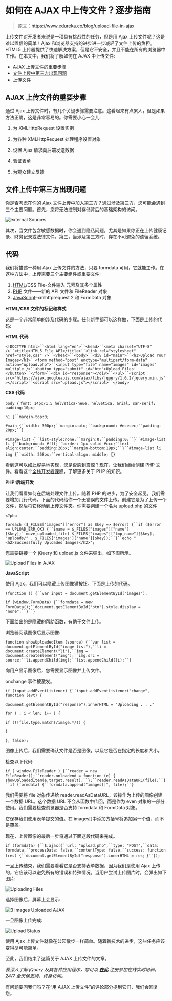 # 如何在 AJAX 中上传文件？逐步指南

> 原文：<https://www.edureka.co/blog/upload-file-in-ajax>

上传文件对开发者来说是一项具有挑战性的任务，但是用 Ajax 上传文件呢？这是难以置信的简单！Ajax 和浏览器支持的进步进一步减轻了文件上传的负担。HTML5 上传器提供了快速解决方案，但是它不安全，并且不能在所有的浏览器中工作。在本文中，我们将了解如何在 AJAX 中上传文件:

*   [AJAX 上传文件的重要步骤](#steps)
*   [文件上传中第三方出现问题](#problems)
*   [上传文件](#upload)

## **AJAX 上传文件的重要步骤**

通过 Ajax 上传文件时，有几个关键步骤需要注意。这看起来有点累人，但是如果方法正确，这是非常容易的。你需要小心一会儿:

1.  为 XMLHttpRequest 设置实例

2.  为各种 XMLHttpRequest 处理程序设置对象

3.  设置 Ajax 请求向后端发送数据

4.  验证表单

5.  为观众建立反馈

## **文件上传中第三方出现问题**

你是否考虑在你的 Ajax 文件上传中加入第三方？通过涉及第三方，您可能会遇到三个主要问题。首先，您将无法控制对存储背后的基础架构的访问。

![external Sources](img/9c014a0f63401808e1d5918fe86a1f22.png)

其次，当文件包含敏感数据时，你会遇到隐私问题，尤其是如果你正在上传健康记录、财务记录或法律文件。第三，当涉及第三方时，存在不可避免的遗留系统。

## **代码**

我们将描述一种用 Ajax 上传文件的方法，只要 formdata 可用，它就能工作。在这种方法中，上传需要三个主要组件或重要文件:

1.  [HTML](https://www.edureka.co/blog/what-is-html/)/CSS File-文件输入 元素及其多个属性
2.  [PHP](https://www.edureka.co/blog/php-tutorial-for-beginners/) 文件——新的 API 文件和 FileReader 对象
3.  [JavaScript](https://www.edureka.co/blog/javascript-tutorial/)–xmlhttprequest 2 和 FormData 对象

**HTML/CSS 文件的标记和样式**

这是一个非常简单的涉及代码的步骤。任何新手都可以这样做，下面是上传的代码:

**HTML 代码**

`<!DOCTYPE html>``<html lang="en">``<head>``<meta charset="UTF-8" />``<title>HTML5 File API</title>``<link rel="stylesheet" href="style.css" />``</head>``<body>``<div id="main">``<h1>Upload Your Images</h1>``<form method="post" enctype="multipart/form-data" action="upload.php">``<input type="file" name="images" id="images" multiple />``<button type="submit" id="btn">Upload Files!</button>``</form>``<div id="response"></div>``</ul>``<script src="https://ajax.googleapis.com/ajax/libs/jquery/1.6.2/jquery.min.js"></script>``<script src="upload.js"></script>``</body>`

**CSS 代码**

`body {` `font: 14px/1.5 helvetica-neue, helvetica, arial, san-serif;` `padding:10px;`

`h1 {``margin-top:0;`

`#main {``width: 300px;``margin:auto;``background: #ececec;``padding: 20px;``}`

`#image-list {``list-style:none;``margin:0;``padding:0;``}``#image-list li {``background: #fff;``border: 1px solid #ccc;``text-align:center;``padding:20px;``margin-bottom:19px;``}``#image-list li img {``width: 258px;``vertical-align: middle;`【`}`

看到这可以如此容易地实现，您是否感到震惊？现在，让我们继续创建 PHP 文件。看看这个[全栈开发者课程](https://www.edureka.co/masters-program/full-stack-developer-training)，了解更多关于 PHP 的知识。

**PHP:后端开发**

让我们看看如何在后端处理文件上传。随着 PHP 的进步，为了安全起见，我们需要增加几行代码。下面的代码给你一个无错误的文件上传。创建它是为了上传一个文件，然后将它移动到上传文件夹。你需要创建一个名为 upload.php 的文件

`<?php`

`foreach ($_FILES["images"]["error"] as $key => $error) {``if ($error == UPLOAD_ERR_OK) {``$name = $_FILES["images"]["name"][$key];``move_uploaded_file( $_FILES["images"]["tmp_name"][$key], "uploads/" . $_FILES['images']['name'][$key]);``}``echo "<h2>Successfully Uploaded Images</h2>";`

您需要链接一个 jQuery 和 upload.js 文件来弹出，如下图所示。

![Upload Files in AJAX](img/cf960b036951d1e7d0fb4643b92e37ef.png)

**JavaScript**

使用 Ajax，我们可以隐藏上传图像猫按钮。下面是上传的代码。

`(function () {``var input = document.getElementById("images"),`

`if (window.FormData) {``formdata = new FormData();``document.getElementById("btn").style.display = "none";``}``}`

下面给出的是隐藏的帮助函数，有助于文件上传。

浏览器阅读图像后显示图像:

`function showUploadedItem (source) {``var list = document.getElementById("image-list"),``li = document.createElement("li"),``img = document.createElement("img");``img.src = source;``li.appendChild(img);``list.appendChild(li);``}`

向用户显示图像后，您需要显示图像并上传文件。

onchange 事件被激发。

`if (input.addEventListener) {``input.addEventListener("change", function (evt) {`

`document.getElementById("response").innerHTML = "Uploading . . ."`

`for ( ; i < len; i++ ) {`

`if (!!file.type.match(/image.*/)) {`

`}` 

`}, false);`

图像上传后，我们需要确认文件是否是图像，以及它是否在指定的长度和大小。

检查以下代码:

`if ( window.FileReader ) {``reader = new FileReader();``reader.onloadend = function (e) {` `showUploadedItem(e.target.result);``};``reader.readAsDataURL(file);``}``if (formdata) {``formdata.append("images[]", file);``}`

我们需要将 file 对象传递给 reader.readAsDataURL，该操作为上传的图像创建一个数据 URL。这个数据 URL 不会从函数中传回，而是作为 even 对象的一部分使用。我们需要检查浏览器是否支持 formdata 和 FormData 对象。

它保存我们使用表单提交的值。在 images[]中添加方括号将追加另一个值，而不是覆盖。

现在，上传图像的最后一步将通过下面这段代码来完成。

`if (formdata) {``$.ajax({``url: "upload.php",``type: "POST",``data: formdata,``processData: false,``contentType: false,``success: function (res) {``document.getElementById("response").innerHTML = res;` `}``});`

一旦上传结束，我们需要看看它是否支持表单数据，因为我们是使用 Ajax 上传的，它应该可以避免所有的错误和特殊情况。当用户尝试上传图片时，会弹出如下图片:

![Uploading Files](img/deb9dd536129c8d1c37b97309622cebe.png)

选择图像后，屏幕上会显示:

![3 Images Uploaded AJAX](img/299d169f3f4cabbc7e297d6fb685ab1d.png)

一旦图像上传完成:

![Upload Status](img/734ff21180ef2488f1366a777f118e35.png)

使用 Ajax 上传文件就像在公园散步一样简单。随着新技术的进步，这些任务应该变得尽可能简单。

至此，我们结束了这篇关于 AJAX 上传文件的文章。

*要深入了解 jQuery 及其各种应用程序，您可以 [**在此**](https://www.edureka.co/masters-program/full-stack-developer-training) 注册参加在线实时培训，24/7 全天候支持，终身访问。*

有问题要问我们吗？在“用 AJAX 上传文件”的评论部分提到它们，我们会回复您。